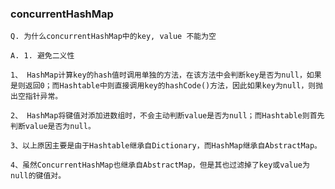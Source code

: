 ### concurrentHashMap
    Q. 为什么concurrentHashMap中的key, value 不能为空
    
    A. 1. 避免二义性

```
1、 HashMap计算key的hash值时调用单独的方法，在该方法中会判断key是否为null，如果是则返回0；而Hashtable中则直接调用key的hashCode()方法，因此如果key为null，则抛出空指针异常。

2、 HashMap将键值对添加进数组时，不会主动判断value是否为null；而Hashtable则首先判断value是否为null。

3、以上原因主要是由于Hashtable继承自Dictionary，而HashMap继承自AbstractMap。

4、虽然ConcurrentHashMap也继承自AbstractMap，但是其也过滤掉了key或value为null的键值对。
```
